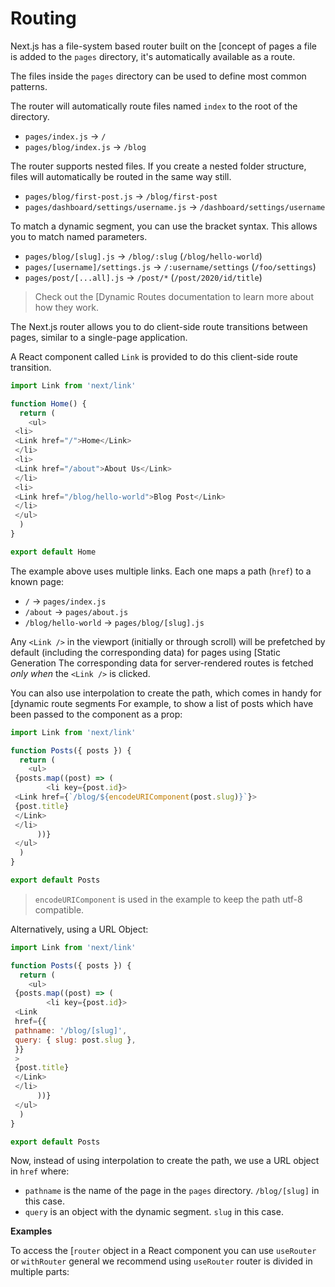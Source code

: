 # Routing


Next.js has a file-system based router built on the [concept of pages a file is added to the `pages` directory, it's automatically available as a route.


The files inside the `pages` directory can be used to define most common patterns.


The router will automatically route files named `index` to the root of the directory.


* `pages/index.js` → `/`
* `pages/blog/index.js` → `/blog`


The router supports nested files. If you create a nested folder structure, files will automatically be routed in the same way still.


* `pages/blog/first-post.js` → `/blog/first-post`
* `pages/dashboard/settings/username.js` → `/dashboard/settings/username`


To match a dynamic segment, you can use the bracket syntax. This allows you to match named parameters.


* `pages/blog/[slug].js` → `/blog/:slug` (`/blog/hello-world`)
* `pages/[username]/settings.js` → `/:username/settings` (`/foo/settings`)
* `pages/post/[...all].js` → `/post/*` (`/post/2020/id/title`)



> 
> Check out the [Dynamic Routes documentation to learn more about how they work.
> 
> 
> 


The Next.js router allows you to do client-side route transitions between pages, similar to a single-page application.


A React component called `Link` is provided to do this client-side route transition.



```javascript
import Link from 'next/link'

function Home() {
  return (
    <ul>
 <li>
 <Link href="/">Home</Link>
 </li>
 <li>
 <Link href="/about">About Us</Link>
 </li>
 <li>
 <Link href="/blog/hello-world">Blog Post</Link>
 </li>
 </ul>
  )
}

export default Home

```

The example above uses multiple links. Each one maps a path (`href`) to a known page:


* `/` → `pages/index.js`
* `/about` → `pages/about.js`
* `/blog/hello-world` → `pages/blog/[slug].js`


Any `<Link />` in the viewport (initially or through scroll) will be prefetched by default (including the corresponding data) for pages using [Static Generation The corresponding data for server-rendered routes is fetched *only when* the `<Link />` is clicked.


You can also use interpolation to create the path, which comes in handy for [dynamic route segments For example, to show a list of posts which have been passed to the component as a prop:



```javascript
import Link from 'next/link'

function Posts({ posts }) {
  return (
    <ul>
 {posts.map((post) => (
        <li key={post.id}>
 <Link href={`/blog/${encodeURIComponent(post.slug)}`}>
 {post.title}
 </Link>
 </li>
      ))}
 </ul>
  )
}

export default Posts

```


> 
> `encodeURIComponent` is used in the example to keep the path utf-8 compatible.
> 
> 
> 


Alternatively, using a URL Object:



```javascript
import Link from 'next/link'

function Posts({ posts }) {
  return (
    <ul>
 {posts.map((post) => (
        <li key={post.id}>
 <Link
 href={{
 pathname: '/blog/[slug]',
 query: { slug: post.slug },
 }}
 >
 {post.title}
 </Link>
 </li>
      ))}
 </ul>
  )
}

export default Posts

```

Now, instead of using interpolation to create the path, we use a URL object in `href` where:


* `pathname` is the name of the page in the `pages` directory. `/blog/[slug]` in this case.
* `query` is an object with the dynamic segment. `slug` in this case.



**Examples**

To access the [`router` object in a React component you can use `useRouter` or `withRouter` general we recommend using `useRouter` router is divided in multiple parts:





